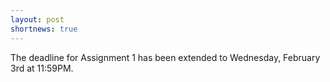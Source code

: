 ```yaml
---
layout: post
shortnews: true
---
```

The deadline for Assignment 1 has been extended to Wednesday, February 3rd at 11:59PM.
